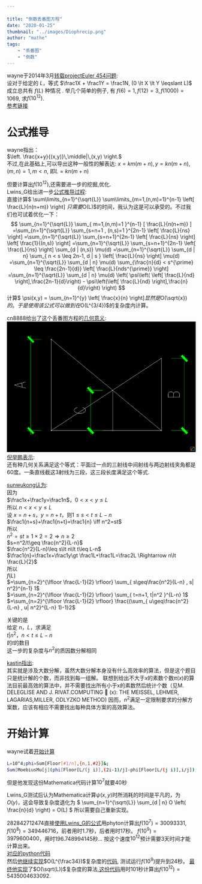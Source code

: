 ```yaml
---

title: "倒数丢番图方程"
date: "2020-01-25"
thumbnail: "../images/Diophrecip.png"
author: "mathe"
tags: 
    - "丢番图"
    - "倒数" 
---
```


wayne于2014年3月[转载projectEuler 454问题](https://bbs.emath.ac.cn/thread-5423-1-5.html):  
设对于给定的 $L$，等式 $\frac1X + \frac1Y = \frac1N, (0 \lt X \lt Y \leqslant L)$ 成立总共有 $f(L)$ 种情况 .
举几个简单的例子, 有 $f(6) =1, f(12)=3, f(1000)=1069$, 求$f(10^{12})$.  
[参考链接](http://projecteuler.net/problem=454)  

# 公式推导
wayne指出：  
$\left. \frac{x+y}{(x,y)}\,\middle|\,(x,y) \right.$  
不过,在此基础上,可以导出这种一般性的解表达:   $x=km(m+n) ,y=kn(m+n), (m,n)=1, m\lt n$, 即$L=kn(m+n)$  

但要计算出$f(10^{12})$,还需要进一步的挖掘,优化.  
Lwins_G给出进一步[公式推导过程](https://bbs.emath.ac.cn/forum.php?mod=redirect&goto=findpost&ptid=5423&pid=52667&fromuid=20):  
直接计算$ \sum\limits_{n=1}^{\sqrt{L}} \sum\limits_{m=1,(n,m)=1}^{n-1} \left[ \frac{L}{n(n+m)} \right] $只需要$O(L)$的时间，我认为这是可以承受的。不过我们也可试着优化一下：  
$$
\sum_{n=1}^{\sqrt{L}} \sum_{ m=1,(n,m)=1 }^{n-1} [ \frac{L}{n(n+m)} ]
=\sum_{n=1}^{\sqrt{L}} \sum_{s=n+1 , (n,s)=1 }^{2n-1} \left[ \frac{L}{ns} \right] 
=\sum_{n=1}^{\sqrt{L}} \sum_{s=n+1}^{2n-1} \left[ \frac{L}{ns} \right] \left[ \frac{1}{(n,s)} \right] 
=\sum_{n=1}^{\sqrt{L}} \sum_{s=n+1}^{2n-1} \left[ \frac{L}{ns} \right] \sum_{d | (n,s)} \mu(d) 
=\sum_{n=1}^{\sqrt{L}} \sum_{d | n} \sum_{ n < s \leq 2n-1, d | s } \left[ \frac{L}{ns} \right] \mu(d) 
=\sum_{n=1}^{\sqrt{L}} \sum_{d | n} \mu(d) \sum_{\frac{n}{d} < s^{\prime} \leq \frac{2n-1}{d}} \left[ \frac{L}{nds^{\prime}} \right] 
=\sum_{n=1}^{\sqrt{L}} \sum_{d | n} \mu(d) \left( \psi\left( \left[ \frac{L}{nd} \right],\frac{2n-1}{d}\right) - \psi\left(\left[ \frac{L}{nd} \right],\frac{n}{d}\right) \right)
$$
计算$ \psi(x,y) = \sum_{n=1}^{y} \left[ \frac{x}{n} \right]$显然是$O(\sqrt{x})$的。
于是使用该公式可以做到在$O(L^{3/4})$的复杂度内计算。  

cn8888给出了这个丢番图方程的[几何意义](https://bbs.emath.ac.cn/forum.php?mod=redirect&goto=findpost&ptid=5423&pid=52964&fromuid=20):
![Diophrecip](../images/Diophrecip.png)  
[倪举鹏表示](https://bbs.emath.ac.cn/forum.php?mod=redirect&goto=findpost&ptid=5423&pid=54235&fromuid=20):  
还有种几何关系满足这个等式：平面过一点的三射线中间射线与两边射线夹角都是60度。一条直线截这3射线为三段，这三段长度满足这个等式.

[sunwukong认为](https://bbs.emath.ac.cn/forum.php?mod=redirect&goto=findpost&ptid=5423&pid=53582&fromuid=20):  
因为  
$\frac1x+\frac1y=\frac1n$，$0\lt x\lt y\leq L$  
所以 $n\lt x\lt y\leq L$  
设 $x=n+s$，$y=n+t$，则$1\leq s\lt t\leq L-n$  
$\frac1{n+s}+\frac1{n+t}=\frac1{n} \iff n^2=st$  
所以  
$n^2=st\geq1\times 2=2 \Rightarrow n\geq 2$  
$s=n^2/t\geq \frac{n^2}{L-n}$  
$\frac{n^2}{L-n}\leq s\lt n\lt t\leq L-n$  
$\frac1{n}=\frac1x+\frac1y\gt \frac1L+\frac1L=\frac2L \Rightarrow n\lt \frac{L}{2}$  
所以  
$f(L)$  
$=\sum_{n=2}^{\lfloor \frac{L-1}{2} \rfloor} \sum_{ s\geq\frac{n^2}{L-n} , s| n^2}^{n-1} 1$  
$=\sum_{n=2}^{\lfloor \frac{L-1}{2} \rfloor} \sum_{ t=n+1, t|n^2 }^{L-n} 1$  
$=\sum_{n=2}^{\lfloor \frac{L-1}{2} \rfloor} \frac{(\sum_{ u\geq\frac{n^2}{L-n} , u| n^2}^{L-n} 1)-1}2$  

关键的是  
给定 $n$，$L$，求满足  
$t| n^2$，$n\lt t\leq L-n$  
的$t$的数目  
这一步的复杂度与$n^2$的质因数分解相同  

[kastin指出](https://bbs.emath.ac.cn/forum.php?mod=redirect&goto=findpost&ptid=5423&pid=54225&fromuid=20):  
其实就是涉及大数分解，虽然大数分解本身没有什么高效率的算法，但是这个题目只是统计解的个数，而非找到每一组解。
联想到给出不大于$x$的素数个数$\pi(x)$的算法目前最高效的算法中，并不需要找出所有小于x的素数然后统计个数（见M. DELEGLISE AND J. RIVAT.COMPUTING  (x): THE MEISSEL, LEHMER, LAGARIAS,MILLER, ODLYZKO METHOD)
因而，$n^2$满足一定限制要求的分解方案数，应该有相应不需要找出每种具体方案的高效算法。

# 开始计算
wayne试着[开始计算](https://bbs.emath.ac.cn/forum.php?mod=redirect&goto=findpost&ptid=5423&pid=52668&fromuid=20)
```bash
L=10^4;phi=Sum[Floor[#1/n],{n,1,#2}]&;
Sum[MoebiusMu[j](phi[Floor[L/(j i)],(2i-1)/j]-phi[Floor[L/(j i)],i/j]),{i,1,Sqrt[L]},{j,Divisors[i]}]
```
但是他发现这份Mathematica代码计算$10^7$就要40秒

Lwins_G测试后认为Mathematica计算$\psi(x,y)$时所消耗的时间是平凡的，为$O(y)$，这会导致复杂度退化为
$ \sum_{n=1}^{\sqrt{L}} \sum_{d | n} O \left( \frac{n}{d} \right) = O(L) $
所以需要自己重新实现。

282842712474直接[使用Lwins_G的公式](https://bbs.emath.ac.cn/forum.php?mod=redirect&goto=findpost&ptid=5423&pid=54248&fromuid=20)用phyton计算出$f(10^7)=30093331,\quad f(10^8)=349446716$，前者用时1.7秒，后者用时17秒。
$f(10^9)=3979600400$，用时196.748994145秒... 按这个速度$10^{12}$预计需要3天时间才能计算出来。  
[对应的python代码](../attached/diophrecip/python.txt)  
然后[他继续实现](https://bbs.emath.ac.cn/forum.php?mod=redirect&goto=findpost&ptid=5423&pid=54270&fromuid=20)$O(L^{\frac34})$复杂度的[代码](../attached/diophrecip/python2.txt), 测试运行$f(10^9)$提升到24秒。
[最终他实现](https://bbs.emath.ac.cn/forum.php?mod=redirect&goto=findpost&ptid=5423&pid=54281&fromuid=20)了$O(\sqrt(L))$复杂度的算法,[这份代码](../attached/diophrecip/ohalf.txt)用时101秒计算出$f(10^{12})=5435004633092$.

